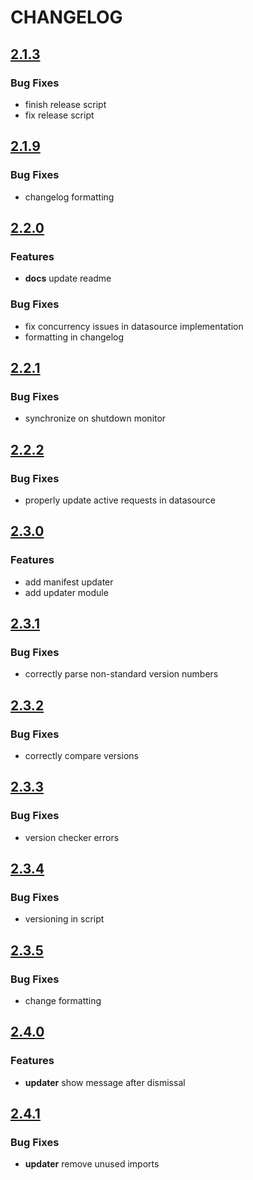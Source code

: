 # CHANGELOG

## [2.1.3](https://github.com/lenis0012/lenisutils/compare/v2.1.7...v2.1.8)
### Bug Fixes

* finish release script
* fix release script

## [2.1.9](https://github.com/lenis0012/lenisutils/compare/v2.1.8...v2.1.9)
### Bug Fixes

* changelog formatting

## [2.2.0](https://github.com/lenis0012/lenisutils/compare/v2.1.9...v2.2.0)
### Features

* **docs** update readme

### Bug Fixes

* fix concurrency issues in datasource implementation
* formatting in changelog

## [2.2.1](https://github.com/lenis0012/lenisutils/compare/v2.2.0...v2.2.1)
### Bug Fixes

* synchronize on shutdown monitor

## [2.2.2](https://github.com/lenis0012/lenisutils/compare/v2.2.1...v2.2.2)
### Bug Fixes

* properly update active requests in datasource

## [2.3.0](https://github.com/lenis0012/lenisutils/compare/v2.2.2...v2.3.0)
### Features

* add manifest updater
* add updater module

## [2.3.1](https://github.com/lenis0012/lenisutils/compare/v2.3.0...v2.3.1)
### Bug Fixes

* correctly parse non-standard version numbers

## [2.3.2](https://github.com/lenis0012/lenisutils/compare/v2.3.1...v2.3.2)
### Bug Fixes

* correctly compare versions

## [2.3.3](https://github.com/lenis0012/lenisutils/compare/v2.3.2...v2.3.3)
### Bug Fixes

* version checker errors

## [2.3.4](https://github.com/lenis0012/lenisutils/compare/v2.3.3...v2.3.4)
### Bug Fixes

* versioning in script

## [2.3.5](https://github.com/lenis0012/lenisutils/compare/v2.3.4...v2.3.5)
### Bug Fixes

* change formatting

## [2.4.0](https://github.com/lenis0012/lenisutils/compare/v2.3.5...v2.4.0)
### Features

* **updater** show message after dismissal

## [2.4.1](https://github.com/lenis0012/lenisutils/compare/v2.4.0...v2.4.1)
### Bug Fixes

* **updater** remove unused imports

